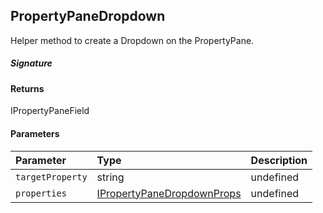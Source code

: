 ## PropertyPaneDropdown

Helper method to create a Dropdown on the PropertyPane.

##### Signature

#### Returns
IPropertyPaneField<IPropertyPaneDropdownProps>

#### Parameters


| Parameter	   | Type    | Description |
|:-------------|:---------------|:------------|
| `targetProperty`    | string | undefined |
| `properties`    | [IPropertyPaneDropdownProps](IPropertyPaneDropdownProps.md) | undefined |

